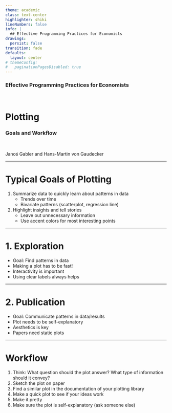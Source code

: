 ```yaml
---
theme: academic
class: text-center
highlighter: shiki
lineNumbers: false
info: |
  ## Effective Programming Practices for Economists
drawings:
  persist: false
transition: fade
defaults:
  layout: center
# themeConfig:
#   paginationPagesDisabled: true
---
```


### Effective Programming Practices for Economists

<br/>

# Plotting

### Goals and Workflow


<br/>


Janoś Gabler and Hans-Martin von Gaudecker

---

# Typical Goals of Plotting

1. Summarize data to quickly learn about patterns in data
   - Trends over time
   - Bivariate patterns (scatterplot, regression line)
1. Highlight insights and tell stories
   - Leave out unnecessary information
   - Use accent colors for most interesting points


---

# 1. Exploration

- Goal: Find patterns in data
- Making a plot has to be fast!
- Interactivity is important
- Using clear labels always helps

---

# 2. Publication

- Goal: Communicate patterns in data/results
- Plot needs to be self-explanatory
- Aesthetics is key
- Papers need static plots

---

# Workflow

1. Think: What question should the plot answer? What type of information should it
   convey?
1. Sketch the plot on paper
1. Find a similar plot in the documentation of your plotting library
1. Make a quick plot to see if your ideas work
1. Make it pretty
1. Make sure the plot is self-explanatory (ask someone else)
